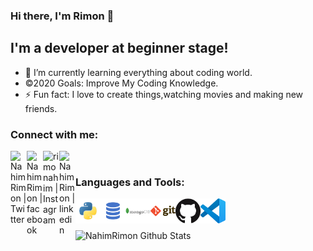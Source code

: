 ### Hi there, I'm Rimon 👋

## I'm a developer at beginner stage!
- 🌱 I’m currently learning everything about coding world.
- &copy;2020 Goals: Improve My Coding Knowledge.
- ⚡ Fun fact: I love to create things,watching movies and making new friends.

### Connect with me:

[<img align="left" alt="NahimRimon | Twitter" width="26px" src="https://img.icons8.com/fluent/48/000000/twitter.png" />][twitter]
[<img align="left" alt="Nahim Rimon | facebook" width="26px" src="https://img.icons8.com/fluent/48/000000/facebook.png" />][facebook]
[<img align="left" alt="rimonahim | Instagram" width="26px" src="https://img.icons8.com/fluent/48/000000/instagram-new.png" />][instagram]
[<img align="left" alt="Nahim Rimon | linkedin" width="26px" src="https://img.icons8.com/fluent/48/000000/linkedin.png" />][linkedin]
<br/>

### Languages and Tools:

<img align="left" alt="python" width="40px" src="https://raw.githubusercontent.com/github/explore/80688e429a7d4ef2fca1e82350fe8e3517d3494d/topics/python/python.png" />
<img align="left" alt="SQL" width="40px" src="https://raw.githubusercontent.com/github/explore/80688e429a7d4ef2fca1e82350fe8e3517d3494d/topics/sql/sql.png" />
<img align="left" alt="MySQL" width="40px"  src="https://raw.githubusercontent.com/github/explore/80688e429a7d4ef2fca1e82350fe8e3517d3494d/topics/mongodb/mongodb.png" />
<img align="left" alt="Git" width="40px" src="https://raw.githubusercontent.com/github/explore/80688e429a7d4ef2fca1e82350fe8e3517d3494d/topics/git/git.png" />
<img align="left" alt="GitHub" width="40px" src="https://raw.githubusercontent.com/github/explore/78df643247d429f6cc873026c0622819ad797942/topics/github/github.png" />
<img align="left" alt="Visual Studio Code" width="40px" src="https://raw.githubusercontent.com/github/explore/80688e429a7d4ef2fca1e82350fe8e3517d3494d/topics/visual-studio-code/visual-studio-code.png" />
<br/>
<br/>
<br/>

<img align="left" alt="NahimRimon Github Stats" src="https://github-readme-stats.vercel.app/api?username=NahimRimon&show_icons=true&hide_border=true"/>

[twitter]: https://twitter.com/NahimRimon
[facebook]: https://www.facebook.com/RimoNahiM
[instagram]: https://www.instagram.com/rimonahim
[linkedin]: https://www.linkedin.com/in/nahim-rimon/
